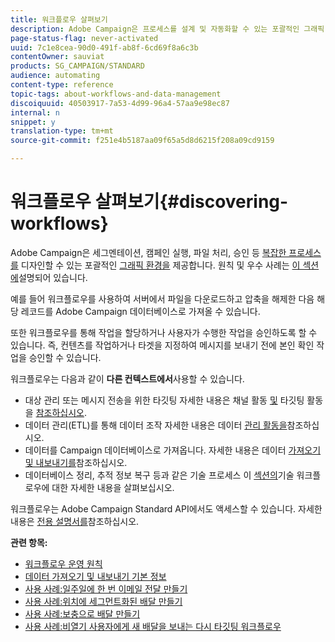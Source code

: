 ```yaml
---
title: 워크플로우 살펴보기
description: Adobe Campaign은 프로세스를 설계 및 자동화할 수 있는 포괄적인 그래픽 환경을 제공합니다.
page-status-flag: never-activated
uuid: 7c1e8cea-90d0-491f-ab8f-6cd69f8a6c3b
contentOwner: sauviat
products: SG_CAMPAIGN/STANDARD
audience: automating
content-type: reference
topic-tags: about-workflows-and-data-management
discoiquuid: 40503917-7a53-4d99-96a4-57aa9e98ec87
internal: n
snippet: y
translation-type: tm+mt
source-git-commit: f251e4b5187aa09f65a5d8d6215f208a09cd9159

---
```



# 워크플로우 살펴보기{#discovering-workflows}

Adobe Campaign은 세그멘테이션, 캠페인 실행, 파일 처리, 승인 등 [복잡한 프로세스를](../../automating/using/workflow-interface.md) 디자인할 수 있는 포괄적인 [그래픽 환경을](../../automating/using/workflow-operating-principles.md) 제공합니다. 원칙 및 우수 사례는 [이 섹션에](../../automating/using/building-a-workflow.md)설명되어 있습니다.

예를 들어 워크플로우를 사용하여 서버에서 파일을 다운로드하고 압축을 해제한 다음 해당 레코드를 Adobe Campaign 데이터베이스로 가져올 수 있습니다.

또한 워크플로우를 통해 작업을 할당하거나 사용자가 수행한 작업을 승인하도록 할 수 있습니다. 즉, 컨텐츠를 작업하거나 타겟을 지정하여 메시지를 보내기 전에 본인 확인 작업을 승인할 수 있습니다.

워크플로우는 다음과 같이 **다른 컨텍스트에서**&#x200B;사용할 수 있습니다.

* 대상 관리 또는 메시지 전송을 위한 타깃팅 자세한 내용은 채널 활동 [및](../../automating/using/about-channel-activities.md) 타깃팅 활동을 [참조하십시오](../../automating/using/about-targeting-activities.md).
* 데이터 관리(ETL)를 통해 데이터 조작 자세한 내용은 데이터 [관리 활동을](../../automating/using/about-data-management-activities.md)참조하십시오.
* 데이터를 Campaign 데이터베이스로 가져옵니다. 자세한 내용은 데이터 [가져오기 및 내보내기를](../../automating/using/about-data-import-and-export.md)참조하십시오.
* 데이터베이스 정리, 추적 정보 복구 등과 같은 기술 프로세스 이 [섹션의](../../administration/using/technical-workflows.md)기술 워크플로우에 대한 자세한 내용을 살펴보십시오.

워크플로우는 Adobe Campaign Standard API에서도 액세스할 수 있습니다. 자세한 내용은 [전용 설명서를](../../api/using/controlling-a-workflow.md)참조하십시오.

**관련 항목:**

* [워크플로우 운영 원칙](../../automating/using/workflow-operating-principles.md)
* [데이터 가져오기 및 내보내기 기본 정보](../../automating/using/about-data-import-and-export.md)
* [사용 사례:일주일에 한 번 이메일 전달 만들기](../../automating/using/workflow-weekly-offer.md)
* [사용 사례:위치에 세그먼트화된 배달 만들기](../../automating/using/workflow-segmentation-location.md)
* [사용 사례:보충으로 배달 만들기](../../automating/using/workflow-created-query-with-complement.md)
* [사용 사례:비열기 사용자에게 새 배달을 보내는 다시 타깃팅 워크플로우](../../automating/using/workflow-cross-channel-retargeting.md)
